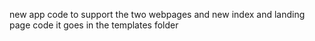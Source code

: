 new app code to support the two webpages and new index and landing page code it goes in the templates folder
